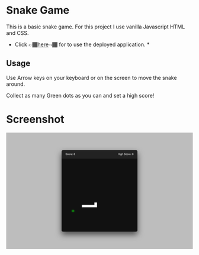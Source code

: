 # Snake Game
This is a basic snake game. For this project I use vanilla Javascript HTML and CSS.

* Click 👉🏾[here](https://snake-game-4h6jispeo-muhreeowki.vercel.app/)👈🏾 for to use the deployed application. *

## Usage
  Use Arrow keys on your keyboard or on the screen to move the snake around.
  
  Collect as many Green dots as you can and set a high score!

# Screenshot
![Snake Game](./images/Screenshot.png)
